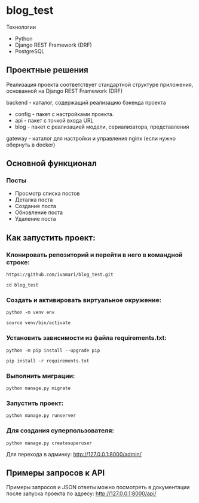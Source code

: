 # blog_test

Технологии
* Python
* Django REST Framework (DRF)
* PostgreSQL

## Проектные решения
Реализация проекта соответствует стандартной структуре приложения, основанной на Django REST Framework (DRF)

backend - каталог, содержащий реализацию бэкенда проекта
* config - пакет с настройками проекта.
* api - пакет с точкой входа URL
* blog - пакет с реализацией модели, сериализатора, представления

gateway - каталог для настройки и управления nginx (если нужно обернуть в docker)

## Основной функционал
### Посты
* Просмотр списка постов
* Деталка поста
* Создание поста
* Обновление поста
* Удаление поста

## Как запустить проект:

### Клонировать репозиторий и перейти в него в командной строке:

`https://github.com/ivamari/blog_test.git`

`cd blog_test`

### Cоздать и активировать виртуальное окружение:

`python -m venv env`

`source venv/bin/activate`

### Установить зависимости из файла requirements.txt:

`python -m pip install --upgrade pip`

`pip install -r requirements.txt`

### Выполнить миграции:

`python manage.py migrate`

### Запустить проект:

`python manage.py runserver`

### Для создания суперпользователя:

`python manage.py createsuperuser`

Для перехода в админку: http://127.0.0.1:8000/admin/

## Примеры запросов к API
Примеры запросов и JSON ответы можно посмотреть в документации после запуска проекта по адресу: http://127.0.0.1:8000/api/
